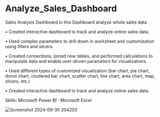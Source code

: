 # Analyze_Sales_Dashboard
Sales Analysis Dashboard in this Dashboard analyze whole sales data

• Created interactive dashboard to track and analyze online sales data.

• Used complex parameters to drill down in worksheet and customization using filters and slicers.

• Created connections, joined new tables, and performed calculations to manipulate data and enable user-driven parameters for visualizations.

• Used different types of customized visualization (bar chart, pie chart, donut chart, clustered bar chart, scatter chart, line chart, area chart, map, slicers, etc.)

• Created interactive dashboard to track and analyze online sales data. 

Skills: Microsoft Power BI · Microsoft Excel

![Screenshot 2024-09-30 204203](https://github.com/user-attachments/assets/aed8a083-186c-4fc1-8ded-750f571055d5)

